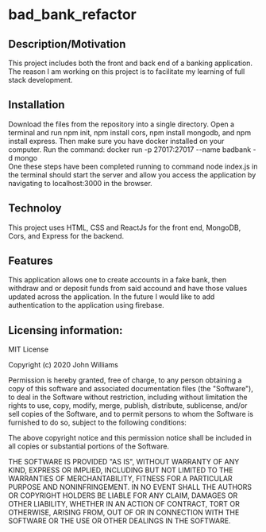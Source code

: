 # bad_bank_refactor

## Description/Motivation
This project includes both the front and back end of a banking application.  The reason I am working on this project is to facilitate my learning of full stack development. 

## Installation
Download the files from the repository into a single directory. Open a terminal and run npm init, npm install cors, npm install mongodb, and npm install express. Then make sure you have docker installed on your computer. Run the command: docker run -p 27017:27017 --name badbank -d mongo   
One these steps have been completed running to command node index.js in the terminal should start the server and allow you access the application by navigating to localhost:3000 in the browser. 

## Technoloy
This project uses HTML, CSS and ReactJs for the front end, MongoDB, Cors, and Express for the backend. 

## Features
This application allows one to create accounts in a fake bank, then withdraw and or deposit funds from said accound and have those values updated across the application.
In the future I would like to add authentication to the application using firebase. 

## Licensing information: 

MIT License

Copyright (c) 2020 John Williams

Permission is hereby granted, free of charge, to any person obtaining a copy of this software and associated documentation files (the "Software"), to deal in the Software without restriction, including without limitation the rights to use, copy, modify, merge, publish, distribute, sublicense, and/or sell copies of the Software, and to permit persons to whom the Software is furnished to do so, subject to the following conditions:

The above copyright notice and this permission notice shall be included in all copies or substantial portions of the Software.

THE SOFTWARE IS PROVIDED "AS IS", WITHOUT WARRANTY OF ANY KIND, EXPRESS OR IMPLIED, INCLUDING BUT NOT LIMITED TO THE WARRANTIES OF MERCHANTABILITY, FITNESS FOR A PARTICULAR PURPOSE AND NONINFRINGEMENT. IN NO EVENT SHALL THE AUTHORS OR COPYRIGHT HOLDERS BE LIABLE FOR ANY CLAIM, DAMAGES OR OTHER LIABILITY, WHETHER IN AN ACTION OF CONTRACT, TORT OR OTHERWISE, ARISING FROM, OUT OF OR IN CONNECTION WITH THE SOFTWARE OR THE USE OR OTHER DEALINGS IN THE SOFTWARE.
